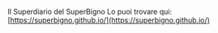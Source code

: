 Il Superdiario del SuperBigno
Lo puoi trovare qui: [https://superbigno.github.io/](https://superbigno.github.io/)